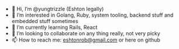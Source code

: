 - 👋 Hi, I’m @yungtrizzle (Eshton legally)
- 👀 I’m interested in Golang, Ruby, system tooling, backend stuff and embedded stuff sometimes
- 🌱 I’m currently learning Rails, React
- 💞️ I’m looking to collaborate on any thing really, not very picky
- 📫 How to reach me: eshtonrob@gmail.com or here on github

<!---
yungtrizzle/yungtrizzle is a ✨ special ✨ repository because its `README.md` (this file) appears on your GitHub profile.
You can click the Preview link to take a look at your changes.
--->
